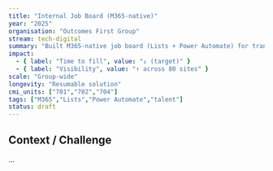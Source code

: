 ```yaml
---
title: "Internal Job Board (M365-native)"
year: "2025"
organisation: "Outcomes First Group"
stream: tech-digital
summary: "Built M365‑native job board (Lists + Power Automate) for transparent mobility and leadership visibility."
impact:
  - { label: "Time to fill", value: "↓ (target)" }
  - { label: "Visibility", value: "↑ across 80 sites" }
scale: "Group‑wide"
longevity: "Resumable solution"
cmi_units: ["701","702","704"]
tags: ["M365","Lists","Power Automate","talent"]
status: draft
---
```


## Context / Challenge
…
